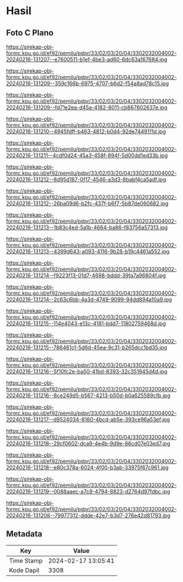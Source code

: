 # Hasil

## Foto C Plano

https://sirekap-obj-formc.kpu.go.id/ef92/pemilu/pdpr/33/02/03/20/04/3302032004002-20240216-131207--e7600511-b1ef-4be3-ad60-6dc63a167684.jpg

https://sirekap-obj-formc.kpu.go.id/ef92/pemilu/pdpr/33/02/03/20/04/3302032004002-20240216-131209--359c166b-6975-4707-b6d2-f54a8ad78c15.jpg

https://sirekap-obj-formc.kpu.go.id/ef92/pemilu/pdpr/33/02/03/20/04/3302032004002-20240216-131209--fd71e2ea-d45a-4182-8011-cb867602637e.jpg

https://sirekap-obj-formc.kpu.go.id/ef92/pemilu/pdpr/33/02/03/20/04/3302032004002-20240216-131210--4945fdff-b463-4812-b0d4-92de7449111d.jpg

https://sirekap-obj-formc.kpu.go.id/ef92/pemilu/pdpr/33/02/03/20/04/3302032004002-20240216-131211--4cdf0d24-45a3-458f-894f-5d00dd1ed33b.jpg

https://sirekap-obj-formc.kpu.go.id/ef92/pemilu/pdpr/33/02/03/20/04/3302032004002-20240216-131212--8d95d187-0f17-4546-a3d3-8babf4ca5adf.jpg

https://sirekap-obj-formc.kpu.go.id/ef92/pemilu/pdpr/33/02/03/20/04/3302032004002-20240216-131212--26ba09d6-b2fc-437f-b6f7-5b87de060682.jpg

https://sirekap-obj-formc.kpu.go.id/ef92/pemilu/pdpr/33/02/03/20/04/3302032004002-20240216-131213--1b83c4ed-5a1b-4664-ba86-f83756a57313.jpg

https://sirekap-obj-formc.kpu.go.id/ef92/pemilu/pdpr/33/02/03/20/04/3302032004002-20240216-131213--4399d643-a093-4116-9b28-b19c4461a552.jpg

https://sirekap-obj-formc.kpu.go.id/ef92/pemilu/pdpr/33/02/03/20/04/3302032004002-20240216-131214--f9223f13-01d7-4698-bddd-39fa7a96804f.jpg

https://sirekap-obj-formc.kpu.go.id/ef92/pemilu/pdpr/33/02/03/20/04/3302032004002-20240216-131214--2c63c6bb-4a3d-4749-9099-94dd894a10a9.jpg

https://sirekap-obj-formc.kpu.go.id/ef92/pemilu/pdpr/33/02/03/20/04/3302032004002-20240216-131215--114e4043-e13c-4181-bdd7-11802759468d.jpg

https://sirekap-obj-formc.kpu.go.id/ef92/pemilu/pdpr/33/02/03/20/04/3302032004002-20240216-131215--786461cf-5d6d-45ea-9c31-b265dcc1bd35.jpg

https://sirekap-obj-formc.kpu.go.id/ef92/pemilu/pdpr/33/02/03/20/04/3302032004002-20240216-131216--5f10fc2e-ba50-41bd-8393-32c351945d4d.jpg

https://sirekap-obj-formc.kpu.go.id/ef92/pemilu/pdpr/33/02/03/20/04/3302032004002-20240216-131216--8ce249d5-b567-4213-b50d-b0a625589cfb.jpg

https://sirekap-obj-formc.kpu.go.id/ef92/pemilu/pdpr/33/02/03/20/04/3302032004002-20240216-131217--d9524034-8160-4bcd-ab5e-393ce96a53ef.jpg

https://sirekap-obj-formc.kpu.go.id/ef92/pemilu/pdpr/33/02/03/20/04/3302032004002-20240216-131218--29cf0602-dca9-4e4b-9d9e-86cd07e03ed7.jpg

https://sirekap-obj-formc.kpu.go.id/ef92/pemilu/pdpr/33/02/03/20/04/3302032004002-20240216-131218--e80c378a-6024-4f00-b3ab-33975f67c961.jpg

https://sirekap-obj-formc.kpu.go.id/ef92/pemilu/pdpr/33/02/03/20/04/3302032004002-20240216-131219--0088aaec-a7c8-4794-8823-d2764d97fdbc.jpg

https://sirekap-obj-formc.kpu.go.id/ef92/pemilu/pdpr/33/02/03/20/04/3302032004002-20240216-131208--79977312-ddde-42e7-b3d7-276e42d81793.jpg


## Metadata

| Key        | Value               |
| ---------- | ------------------- |
| Time Stamp | 2024-02-17 13:05:41 |
| Kode Dapil | 3308                |



